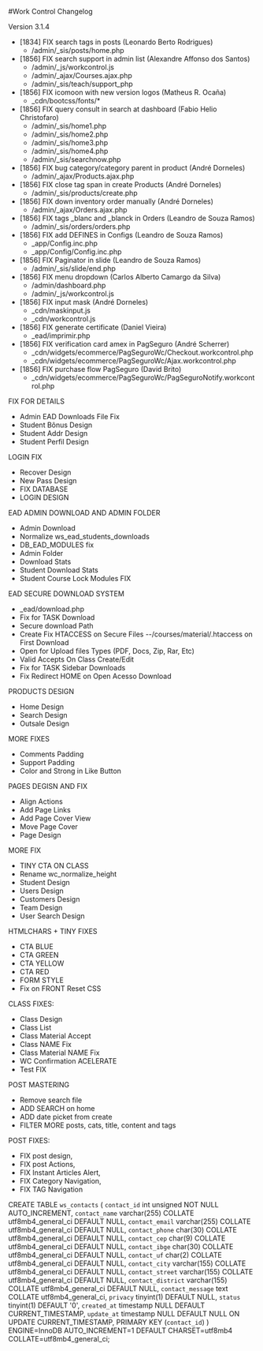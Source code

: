 #Work Control Changelog

Version 3.1.4
+ [1834] FIX search tags in posts (Leonardo Berto Rodrigues)
    + /admin/_sis/posts/home.php
+ [1856] FIX search support in admin list (Alexandre Affonso dos Santos)
    + /admin/_js/workcontrol.js
    + /admin/_ajax/Courses.ajax.php
    + /admin/_sis/teach/support_php
+ [1856] FIX icomoon with new version logos (Matheus R. Ocaña)
    + _cdn/bootcss/fonts/*
+ [1856] FIX query consult in search at dashboard (Fabio Helio Christofaro)
    + /admin/_sis/home1.php
    + /admin/_sis/home2.php
    + /admin/_sis/home3.php
    + /admin/_sis/home4.php
    + /admin/_sis/searchnow.php
+ [1856] FIX bug category/category parent in product (André Dorneles)
    + /admin/_ajax/Products.ajax.php
+ [1856] FIX close tag span in create Products (André Dorneles)
    + /admin/_sis/products/create.php
+ [1856] FIX down inventory order manually (André Dorneles)
    + /admin/_ajax/Orders.ajax.php
+ [1856] FIX tags _blanc and _blanck in Orders (Leandro de Souza Ramos)
    + /admin/_sis/orders/orders.php
+ [1856] FIX add DEFINES in Configs (Leandro de Souza Ramos)
    + _app/Config.inc.php
    + _app/Config/Config.inc.php
+ [1856] FIX Paginator in slide (Leandro de Souza Ramos)
    + /admin/_sis/slide/end.php
+ [1856] FIX menu dropdown (Carlos Alberto Camargo da Silva)
    + /admin/dashboard.php
    + /admin/_js/workcontrol.js
+ [1856] FIX input mask (André Dorneles)
    + _cdn/maskinput.js
    + _cdn/workcontrol.js
+ [1856] FIX generate certificate (Daniel Vieira)
    + _ead/imprimir.php
+ [1856] FIX verification card amex in PagSeguro (André Scherrer)
    + _cdn/widgets/ecommerce/PagSeguroWc/Checkout.workcontrol.php
    + _cdn/widgets/ecommerce/PagSeguroWc/Ajax.workcontrol.php
+ [1856] FIX purchase flow PagSeguro (David Brito)
    + _cdn/widgets/ecommerce/PagSeguroWc/PagSeguroNotify.workcontrol.php

FIX FOR DETAILS
+ Admin EAD Downloads File Fix
+ Student Bônus Design
+ Student Addr Design
+ Student Perfil Design

LOGIN FIX
+ Recover Design
+ New Pass Design
+ FIX DATABASE
+ LOGIN DESIGN

EAD ADMIN DOWNLOAD AND ADMIN FOLDER
+ Admin Download
+ Normalize ws_ead_students_downloads
+ DB_EAD_MODULES fix
+ Admin Folder
+ Download Stats
+ Student Download Stats
+ Student Course Lock Modules FIX


EAD SECURE DOWNLOAD SYSTEM
+ _ead/download.php
+ Fix for TASK Download
+ Secure download Path
+ Create Fix HTACCESS on Secure Files
  --/courses/material/.htaccess on First Download
+ Open for Upload files Types (PDF, Docs, Zip, Rar, Etc)
+ Valid Accepts On Class Create/Edit
+ Fix for TASK Sidebar Downloads
+ Fix Redirect HOME on Open Acesso Download


PRODUCTS DESIGN
+ Home Design
+ Search Design
+ Outsale Design


MORE FIXES
+ Comments Padding
+ Support Padding
+ Color and Strong in Like Button


PAGES DEGISN AND FIX
+ Align Actions
+ Add Page Links
+ Add Page Cover View
+ Move Page Cover
+ Page Design


MORE FIX
+ TINY CTA ON CLASS
+ Rename wc_normalize_height
+ Student Design
+ Users Design
+ Customers  Design
+ Team Design
+ User Search Design


HTMLCHARS + TINY FIXES
+ CTA BLUE
+ CTA GREEN
+ CTA YELLOW
+ CTA RED
+ FORM STYLE
+ Fix on FRONT Reset CSS


CLASS FIXES:
+ Class Design
+ Class List
+ Class Material Accept
+ Class NAME Fix
+ Class Material NAME Fix
+ WC Confirmation ACELERATE
+ Test FIX


POST MASTERING
+ Remove search file
+ ADD SEARCH on home 
+ ADD date picket from create
+ FILTER MORE posts, cats, title, content and tags


POST FIXES:
+ FIX post design,
+ FIX post Actions,
+ FIX Instant Articles Alert,
+ FIX Category Navigation,
+ FIX TAG Navigation

CREATE TABLE `ws_contacts` (
`contact_id` int unsigned NOT NULL AUTO_INCREMENT,
`contact_name` varchar(255) COLLATE utf8mb4_general_ci DEFAULT NULL,
`contact_email` varchar(255) COLLATE utf8mb4_general_ci DEFAULT NULL,
`contact_phone` char(30) COLLATE utf8mb4_general_ci DEFAULT NULL,
`contact_cep` char(9) COLLATE utf8mb4_general_ci DEFAULT NULL,
`contact_ibge` char(30) COLLATE utf8mb4_general_ci DEFAULT NULL,
`contact_uf` char(2) COLLATE utf8mb4_general_ci DEFAULT NULL,
`contact_city` varchar(155) COLLATE utf8mb4_general_ci DEFAULT NULL,
`contact_street` varchar(155) COLLATE utf8mb4_general_ci DEFAULT NULL,
`contact_district` varchar(155) COLLATE utf8mb4_general_ci DEFAULT NULL,
`contact_message` text COLLATE utf8mb4_general_ci,
`privacy` tinyint(1) DEFAULT NULL,
`status` tinyint(1) DEFAULT '0',
`created_at` timestamp NULL DEFAULT CURRENT_TIMESTAMP,
`update_at` timestamp NULL DEFAULT NULL ON UPDATE CURRENT_TIMESTAMP,
PRIMARY KEY (`contact_id`)
) ENGINE=InnoDB AUTO_INCREMENT=1 DEFAULT CHARSET=utf8mb4 COLLATE=utf8mb4_general_ci;
